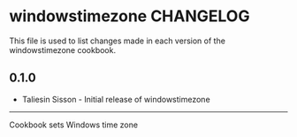# windowstimezone CHANGELOG

This file is used to list changes made in each version of the windowstimezone cookbook.

## 0.1.0
- Taliesin Sisson - Initial release of windowstimezone

- - -
Cookbook sets Windows time zone
